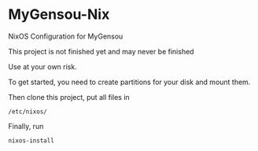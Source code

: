 # MyGensou-Nix
NixOS Configuration for MyGensou

This project is not finished yet and may never be finished

Use at your own risk.

To get started, you need to create partitions for your disk and mount them.

Then clone this project, put all files in

`/etc/nixos/`

Finally, run

`nixos-install`